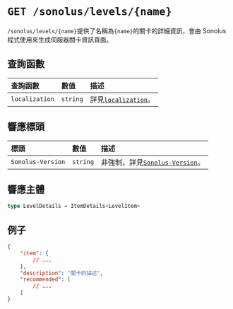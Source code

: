 # `GET /sonolus/levels/{name}`

`/sonolus/levels/{name}`提供了名稱為`{name}`的關卡的詳細資訊，會由 Sonolus 程式使用來生成伺服器關卡資訊頁面。

## 查詢函數

| 查詢函數       | 數值     | 描述                                                        |
| :------------- | :------- | :---------------------------------------------------------- |
| `localization` | `string` | 詳見[`localization`](../query-parameters/localization.md)。 |

## 響應標頭

| 標頭              | 數值     | 描述                                                             |
| :---------------- | :------- | :--------------------------------------------------------------- |
| `Sonolus-Version` | `string` | 非強制，詳見[`Sonolus-Version`](../headers/sonolus-version.md)。 |

## 響應主體

```ts
type LevelDetails = ItemDetails<LevelItem>
```

## 例子

```json
{
    "item": {
        // ...
    },
    "description": "關卡的描述",
    "recommended": [
        // ...
    ]
}
```
